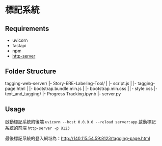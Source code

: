 # 標記系統

## Requirements
* uvicorn
* fastapi
* npm
* [http-server](https://www.npmjs.com/package/http-server)

## Folder Structure
tagging-web-server/
  |- Story-ERE-Labeling-Tool/
  |   |- script.js
  |   |- tagging-page.html
  |   |- bootstrap.bundle.min.js
  |   |- bootstrap.min.css
  |   |- style.css
  |- text_and_tagging/
  |- Progress Tracking.ipynb
  |- server.py

## Usage
啟動標記系統的後端
`uvicorn --host 0.0.0.0 --reload server:app`
啟動標記系統的前端
`http-server -p 8123`

最後標記系統的登入網址為：http://140.115.54.59:8123/tagging-page.html